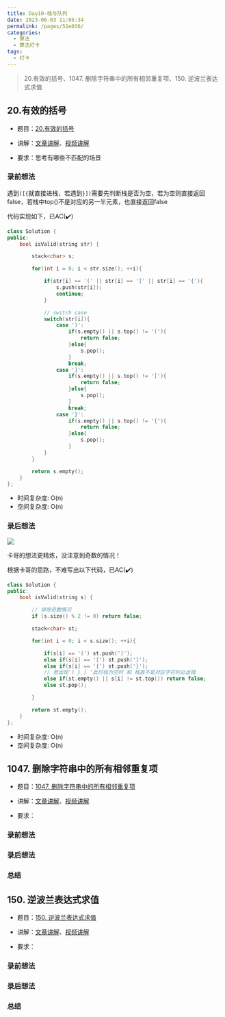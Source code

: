 ```yaml
---
title: Day10-栈与队列
date: 2023-06-03 11:05:34
permalink: /pages/51e036/
categories:
  - 算法
  - 算法打卡
tags:
  - 打卡
---
```


> 20.有效的括号、1047. 删除字符串中的所有相邻重复项、150. 逆波兰表达式求值

<!-- more -->

## 20.有效的括号

+ 题目：[20.有效的括号](https://leetcode.cn/problems/valid-parentheses/)

+ 讲解：[文章讲解](https://programmercarl.com/0020.%E6%9C%89%E6%95%88%E7%9A%84%E6%8B%AC%E5%8F%B7.html)、[视频讲解](https://www.bilibili.com/video/BV1AF411w78g)

+ 要求：思考有哪些不匹配的场景



### 录前想法

遇到`([{`就直接进栈，若遇到`}])`需要先判断栈是否为空，若为空则直接返回false，若栈中top()不是对应的另一半元素，也直接返回false

代码实现如下，已AC(:heavy_check_mark:)

```cpp
class Solution {
public:
    bool isValid(string str) {

        stack<char> s;

        for(int i = 0; i < str.size(); ++i){

            if(str[i] == '(' || str[i] == '[' || str[i] == '{'){
                s.push(str[i]);
                continue;
            }

            // switch case
            switch(str[i]){
                case ')':
                    if(s.empty() || s.top() != '('){
                        return false;
                    }else{
                        s.pop();
                    }
                    break;
                case ']':
                    if(s.empty() || s.top() != '['){
                        return false;
                    }else{
                        s.pop();
                    }
                    break;
                case '}':
                    if(s.empty() || s.top() != '{'){
                        return false;
                    }else{
                        s.pop();
                    }
            }
        }

        return s.empty();
    }   
};
```

- 时间复杂度: O(n)
- 空间复杂度: O(n)

### 录后想法

![](https://code-thinking.cdn.bcebos.com/gifs/20.%E6%9C%89%E6%95%88%E6%8B%AC%E5%8F%B7.gif)

卡哥的想法更精炼，没注意到奇数的情况！

根据卡哥的思路，不难写出以下代码，已AC(:heavy_check_mark:)

```cpp
class Solution {
public:
    bool isValid(string s) {

        // 排除奇数情况
        if (s.size() % 2 != 0) return false; 

        stack<char> st;

        for(int i = 0; i < s.size(); ++i){

            if(s[i] == '(') st.push(')');
            else if(s[i] == '[') st.push(']');
            else if(s[i] == '{') st.push('}');
            // 若出现') } ] '此时栈为空时 和 栈首不是对应字符时必出错
            else if(st.empty() || s[i] != st.top()) return false;
            else st.pop();

        }

        return st.empty();
    }   
};
```

- 时间复杂度: O(n)
- 空间复杂度: O(n)

## 1047. 删除字符串中的所有相邻重复项

+ 题目：[1047. 删除字符串中的所有相邻重复项]()

+ 讲解：[文章讲解]()、[视频讲解]()

+ 要求：



### 录前想法



### 录后想法



### 总结



## 150. 逆波兰表达式求值

+ 题目：[150. 逆波兰表达式求值]()

+ 讲解：[文章讲解]()、[视频讲解]()

+ 要求：



### 录前想法



### 录后想法



### 总结

